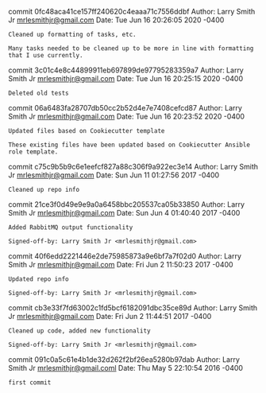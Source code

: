 commit 0fc48aca41ce157ff240620c4eaaa71c7556ddbf
Author: Larry Smith Jr <mrlesmithjr@gmail.com>
Date:   Tue Jun 16 20:26:05 2020 -0400

    Cleaned up formatting of tasks, etc.
    
    Many tasks needed to be cleaned up to be more in line with formatting
    that I use currently.

commit 3c01c4e8c44899911eb697899de97795283359a7
Author: Larry Smith Jr <mrlesmithjr@gmail.com>
Date:   Tue Jun 16 20:25:15 2020 -0400

    Deleted old tests

commit 06a6483fa28707db50cc2b52d4e7e7408cefcd87
Author: Larry Smith Jr <mrlesmithjr@gmail.com>
Date:   Tue Jun 16 20:23:52 2020 -0400

    Updated files based on Cookiecutter template
    
    These existing files have been updated based on Cookiecutter Ansible
    role template.

commit c75c9b5b9c6e1eefcf827a88c306f9a922ec3e14
Author: Larry Smith Jr <mrlesmithjr@gmail.com>
Date:   Sun Jun 11 01:27:56 2017 -0400

    Cleaned up repo info

commit 21ce3f0d49e9e9a0a6458bbc205537ca05b33850
Author: Larry Smith Jr <mrlesmithjr@gmail.com>
Date:   Sun Jun 4 01:40:40 2017 -0400

    Added RabbitMQ output functionality
    
    Signed-off-by: Larry Smith Jr <mrlesmithjr@gmail.com>

commit 40f6edd2221446e2de75985873a9e6bf7a7f02d0
Author: Larry Smith Jr <mrlesmithjr@gmail.com>
Date:   Fri Jun 2 11:50:23 2017 -0400

    Updated repo info
    
    Signed-off-by: Larry Smith Jr <mrlesmithjr@gmail.com>

commit cb3e33f7fd63002c1fd5bcf6182091dbc35ce89d
Author: Larry Smith Jr <mrlesmithjr@gmail.com>
Date:   Fri Jun 2 11:44:51 2017 -0400

    Cleaned up code, added new functionality
    
    Signed-off-by: Larry Smith Jr <mrlesmithjr@gmail.com>

commit 091c0a5c61e4b1de32d262f2bf26ea5280b97dab
Author: Larry Smith Jr <mrlesmithjr@gmail.coml>
Date:   Thu May 5 22:10:54 2016 -0400

    first commit

